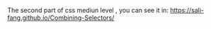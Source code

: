 The second part of css mediun level , you can see it in: https://sali-fang.github.io/Combining-Selectors/
